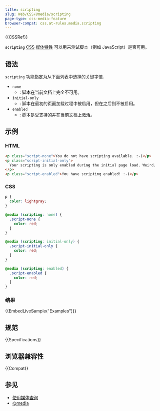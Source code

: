 ```yaml
---
title: scripting
slug: Web/CSS/@media/scripting
page-type: css-media-feature
browser-compat: css.at-rules.media.scripting
---
```


{{CSSRef}}

**`scripting`** [CSS](/zh-CN/docs/Web/CSS) [媒体特性](/zh-CN/docs/Web/CSS/@media#媒体特性) 可以用来测试脚本（例如 JavaScript）是否可用。

## 语法

`scripting` 功能指定为从下面列表中选择的关键字值.

- `none`
  - : 脚本在当前文档上完全不可用。
- `initial-only`
  - : 脚本在最初的页面加载过程中被启用，但在之后则不被启用。
- `enabled`
  - : 脚本是受支持的并在当前文档上激活。

## 示例

### HTML

```html
<p class="script-none">You do not have scripting available. :-(</p>
<p class="script-initial-only">
  Your scripting is only enabled during the initial page load. Weird.
</p>
<p class="script-enabled">You have scripting enabled! :-)</p>
```

### CSS

```css
p {
  color: lightgray;
}

@media (scripting: none) {
  .script-none {
    color: red;
  }
}

@media (scripting: initial-only) {
  .script-initial-only {
    color: red;
  }
}

@media (scripting: enabled) {
  .script-enabled {
    color: red;
  }
}
```

### 结果

{{EmbedLiveSample("Examples")}}

## 规范

{{Specifications}}

## 浏览器兼容性

{{Compat}}

## 参见

- [使用媒体查询](/zh-CN/docs/Web/CSS/Media_Queries/Using_media_queries)
- [@media](/zh-CN/docs/Web/CSS/@media)
